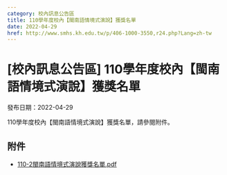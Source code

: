 ```yaml
---
category: 校內訊息公告區
title: 110學年度校內【閩南語情境式演說】獲獎名單
date: 2022-04-29
href: http://www.smhs.kh.edu.tw/p/406-1000-3550,r24.php?Lang=zh-tw
---
```


# [校內訊息公告區] 110學年度校內【閩南語情境式演說】獲獎名單

發布日期：2022-04-29

110學年度校內【閩南語情境式演說】獲獎名單，請參閱附件。

## 附件

- [110-2閩南語情境式演說獲獎名單.pdf](https://www.smhs.kh.edu.tw/var/file/0/1000/attach/58/pta_3324_3482356_19335.pdf)
